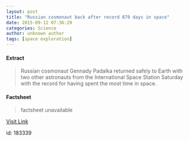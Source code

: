 ```yaml
---
layout: post
title: "Russian cosmonaut back after record 879 days in space"
date: 2015-09-12 07:36:29
categories: Science
author: unknown author
tags: [space exploration]
---
```



#### Extract
>Russian cosmonaut Gennady Padalka returned safely to Earth with two other astronauts from the International Space Station Saturday with the record for having spent the most time in space.

#### Factsheet
>factsheet unavailable

[Visit Link](http://phys.org/news/2015-09-russian-cosmonaut-days-space.html)

id:  183339
